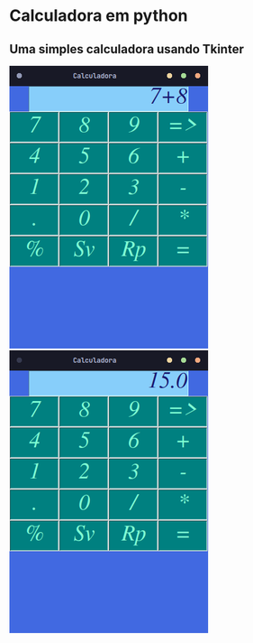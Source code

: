 # Calculadora em python

## Uma simples calculadora usando Tkinter

<img src="./assets/imagem.png">
<br>
<img src="./assets/imagem1.png">
